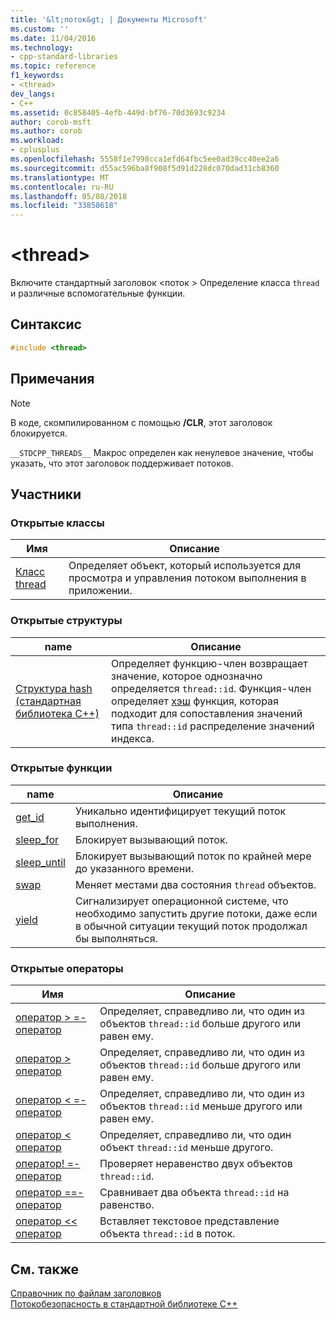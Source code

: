 ```yaml
---
title: '&lt;поток&gt; | Документы Microsoft'
ms.custom: ''
ms.date: 11/04/2016
ms.technology:
- cpp-standard-libraries
ms.topic: reference
f1_keywords:
- <thread>
dev_langs:
- C++
ms.assetid: 0c858405-4efb-449d-bf76-70d3693c9234
author: corob-msft
ms.author: corob
ms.workload:
- cplusplus
ms.openlocfilehash: 5558f1e7998cca1efd64fbc5ee0ad39cc40ee2a6
ms.sourcegitcommit: d55ac596ba8f908f5d91d228dc070dad31cb8360
ms.translationtype: MT
ms.contentlocale: ru-RU
ms.lasthandoff: 05/08/2018
ms.locfileid: "33858618"
---
```

# <a name="ltthreadgt"></a>&lt;thread&gt;

Включите стандартный заголовок \<поток > Определение класса `thread` и различные вспомогательные функции.

## <a name="syntax"></a>Синтаксис

```cpp
#include <thread>
```

## <a name="remarks"></a>Примечания

> [!NOTE]
> В коде, скомпилированном с помощью **/CLR**, этот заголовок блокируется.

`__STDCPP_THREADS__` Макрос определен как ненулевое значение, чтобы указать, что этот заголовок поддерживает потоков.

## <a name="members"></a>Участники

### <a name="public-classes"></a>Открытые классы

|Имя|Описание|
|----------|-----------------|
|[Класс thread](../standard-library/thread-class.md)|Определяет объект, который используется для просмотра и управления потоком выполнения в приложении.|

### <a name="public-structures"></a>Открытые структуры

|name|Описание|
|----------|-----------------|
|[Структура hash (стандартная библиотека C++)](../standard-library/hash-structure-stl.md)|Определяет функцию-член возвращает значение, которое однозначно определяется `thread::id`. Функция-член определяет [хэш](../standard-library/hash-class.md) функция, которая подходит для сопоставления значений типа `thread::id` распределение значений индекса.|

### <a name="public-functions"></a>Открытые функции

|name|Описание|
|----------|-----------------|
|[get_id](../standard-library/thread-functions.md#get_id)|Уникально идентифицирует текущий поток выполнения.|
|[sleep_for](../standard-library/thread-functions.md#sleep_for)|Блокирует вызывающий поток.|
|[sleep_until](../standard-library/thread-functions.md#sleep_until)|Блокирует вызывающий поток по крайней мере до указанного времени.|
|[swap](../standard-library/thread-functions.md#swap)|Меняет местами два состояния `thread` объектов.|
|[yield](../standard-library/thread-functions.md#yield)|Сигнализирует операционной системе, что необходимо запустить другие потоки, даже если в обычной ситуации текущий поток продолжал бы выполняться.|

### <a name="public-operators"></a>Открытые операторы

|Имя|Описание|
|----------|-----------------|
|[оператор > =-оператор](../standard-library/thread-operators.md#op_gt_eq)|Определяет, справедливо ли, что один из объектов `thread::id` больше другого или равен ему.|
|[оператор > оператор](../standard-library/thread-operators.md#op_gt)|Определяет, справедливо ли, что один из объектов `thread::id` больше другого или равен ему.|
|[оператор < =-оператор](../standard-library/thread-operators.md#op_lt_eq)|Определяет, справедливо ли, что один из объектов `thread::id` меньше другого или равен ему.|
|[оператор < оператор](../standard-library/thread-operators.md#op_lt)|Определяет, справедливо ли, что один объект `thread::id` меньше другого.|
|[оператор! =-оператор](../standard-library/thread-operators.md#op_neq)|Проверяет неравенство двух объектов `thread::id`.|
|[оператор ==-оператор](../standard-library/thread-operators.md#op_eq_eq)|Сравнивает два объекта `thread::id` на равенство.|
|[оператор << оператор](../standard-library/thread-operators.md#op_lt_lt)|Вставляет текстовое представление объекта `thread::id` в поток.|

## <a name="see-also"></a>См. также

[Справочник по файлам заголовков](../standard-library/cpp-standard-library-header-files.md)<br/>
[Потокобезопасность в стандартной библиотеке C++](../standard-library/thread-safety-in-the-cpp-standard-library.md)<br/>
